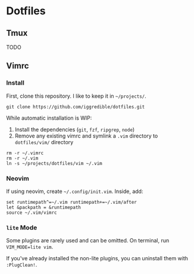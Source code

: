 # Dotfiles

## Tmux
TODO

## Vimrc

### Install

First, clone this repository. I like to keep it in `~/projects/`.

```
git clone https://github.com/iggredible/dotfiles.git
```

While automatic installation is WIP:
1. Install the dependencies (`git`, `fzf`, `ripgrep`, `node`)
2. Remove any existing vimrc and symlink a `.vim` directory to `dotfiles/vim/` directory

```
rm -r ~/.vimrc
rm -r ~/.vim
ln -s ~/projects/dotfiles/vim ~/.vim
```

### Neovim

If using neovim, create `~/.config/init.vim`. Inside, add:
```
set runtimepath^=~/.vim runtimepath+=~/.vim/after
let &packpath = &runtimepath
source ~/.vim/vimrc
```

### `lite` Mode

Some plugins are rarely used and can be omitted. On terminal, run `VIM_MODE=lite vim`.

If you've already installed the non-lite plugins, you can uninstall them with `:PlugClean!`.
